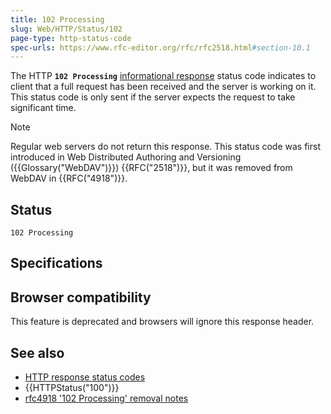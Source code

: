 ```yaml
---
title: 102 Processing
slug: Web/HTTP/Status/102
page-type: http-status-code
spec-urls: https://www.rfc-editor.org/rfc/rfc2518.html#section-10.1
---
```




The HTTP **`102 Processing`** [informational response](/Web/HTTP/Status#information_responses) status code indicates to client that a full request has been received and the server is working on it.
This status code is only sent if the server expects the request to take significant time.

> [!NOTE]
> Regular web servers do not return this response.
> This status code was first introduced in Web Distributed Authoring and Versioning ({{Glossary("WebDAV")}}) {{RFC("2518")}}, but it was removed from WebDAV in {{RFC("4918")}}.

## Status

```plain
102 Processing
```

## Specifications



## Browser compatibility

This feature is deprecated and browsers will ignore this response header.

## See also

- [HTTP response status codes](/Web/HTTP/Status)
- {{HTTPStatus("100")}}
- [rfc4918 '102 Processing' removal notes](https://www.rfc-editor.org/rfc/rfc4918#section-21.4)
